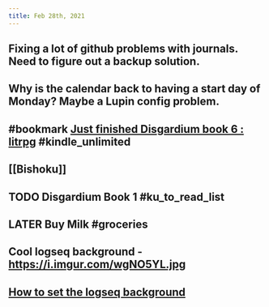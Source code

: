 ```yaml
---
title: Feb 28th, 2021
---
```


## Fixing a lot of github problems with journals. Need to figure out a backup solution.
## Why is the calendar back to having a start day of Monday?  Maybe a Lupin config problem.
## #bookmark [Just finished Disgardium book 6 : litrpg](https://reddit.com/r/litrpg/comments/lud2c7/just_finished_disgardium_book_6/) #kindle_unlimited
## [[Bishoku]]
## TODO Disgardium Book 1 #ku_to_read_list
## LATER Buy Milk #groceries
## Cool logseq background - https://i.imgur.com/wgNO5YL.jpg
## [How to set the logseq background](https://discord.com/channels/725182569297215569/756886540038438992/815656628875296772)
